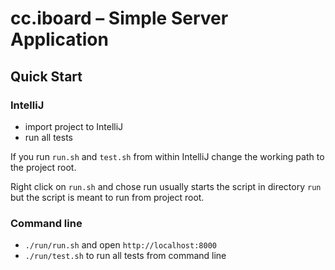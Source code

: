 # cc.iboard – Simple Server Application

## Quick Start

### IntelliJ

* import project to IntelliJ
* run all tests

If you run `run.sh` and `test.sh` from within IntelliJ
change the working path to the project root.

Right click on `run.sh` and chose run usually starts the
script in directory `run` but the script is meant to run
from project root.


### Command line

* `./run/run.sh` and open `http://localhost:8000`
* `./run/test.sh` to run all tests from command line

